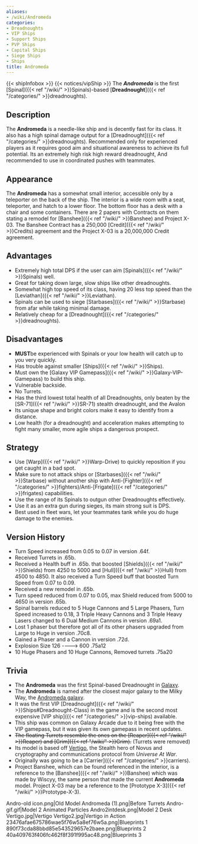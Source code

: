 ```yaml
---
aliases:
- /wiki/Andromeda
categories:
- Dreadnoughts
- VIP Ships
- Support Ships
- PVP Ships
- Capital Ships
- Siege Ships
- Ships
title: Andromeda
---
```


{{< shipInfobox >}} {{< notices/vipShip >}} The **_Andromeda_** is the first [Spinal]({{< ref "/wiki/" >}}Spinals)-based [**Dreadnought**]({{< ref "/categories/" >}}dreadnoughts). 

## Description

The **Andromeda** is a needle-like ship and is decently fast for its class. It also has a high spinal damage output for a [Dreadnought]({{< ref "/categories/" >}}dreadnoughts). Recommended only for experienced players as it requires good aim and situational awareness to achieve its full potential. Its an extremely high risk high reward dreadnought, And recommended to use in coordinated pushes with teammates.

## Appearance

The **Andromeda** has a somewhat small interior, accessible only by a teleporter on the back of the ship. The interior is a wide room with a seat, teleporter, and hatch to a lower floor. The bottom floor has a desk with a chair and some containers. There are 2 papers with Contracts on them stating a remodel for [Banshee]({{< ref "/wiki/" >}}Banshee) and Project X-03. The Banshee Contract has a 250,000 [Credit]({{< ref "/wiki/" >}}Credits) agreement and the Project X-03 is a 20,000,000 Credit agreement.

## Advantages

- Extremely high total DPS if the user can aim [Spinals]({{< ref "/wiki/" >}}Spinals) well.
- Great for taking down large, slow ships like other dreadnoughts.
- Somewhat high top speed of its class, having 20 less top speed than the [Leviathan]({{< ref "/wiki/" >}}Leviathan).
- Spinals can be used to siege [Starbases]({{< ref "/wiki/" >}}Starbase) from afar while taking minimal damage.
- Relatively cheap for a [Dreadnought]({{< ref "/categories/" >}}dreadnoughts).

## Disadvantages

- **MUST**be experienced with Spinals or your low health will catch up to you very quickly.
- Has trouble against smaller [Ships]({{< ref "/wiki/" >}}Ships).
- Must own the [Galaxy VIP Gamepass]({{< ref "/wiki/" >}}Galaxy-VIP-Gamepass) to build this ship.
- Vulnerable backside.
- No Turrets.
- Has the third lowest total health of all Dreadnoughts, only beaten by the [SR-71]({{< ref "/wiki/" >}}SR-71) stealth dreadnought, and the Avalon
- Its unique shape and bright colors make it easy to identify from a distance.
- Low health (for a dreadnought) and acceleration makes attempting to fight many smaller, more agile ships a dangerous prospect.

## Strategy

- Use [Warp]({{< ref "/wiki/" >}}Warp-Drive) to quickly reposition if you get caught in a bad spot.
- Make sure to not attack ships or [Starbases]({{< ref "/wiki/" >}}Starbase) without another ship with Anti-[Fighter]({{< ref "/categories/" >}}fighters)/Anti-[Frigate]({{< ref "/categories/" >}}frigates) capabilities.
- Use the range of its Spinals to outgun other Dreadnoughts effectively.
- Use it as an extra gun during sieges, its main strong suit is DPS.
- Best used in fleet wars, let your teammates tank while you do huge damage to the enemies.

## Version History 

- Turn Speed increased from 0.05 to 0.07 in version .64f.
- Received Turrets in .65b.
- Received a Health buff in .65b. that boosted [Shields]({{< ref "/wiki/" >}}Shields) from 4250 to 5000 and [Hull]({{< ref "/wiki/" >}}Hull) from 4500 to 4850. It also received a Turn Speed buff that boosted Turn Speed from 0.07 to 0.09.
- Received a new remodel in .65b.
- Turn speed reduced from 0.07 to 0.05, max Shield reduced from 5000 to 4650 in version .65b.
- Spinal barrels reduced to 5 Huge Cannons and 5 Large Phasers, Turn Speed increased to 0.18, 3 Triple Heavy Cannons and 3 Triple Heavy Lasers changed to 6 Dual Medium Cannons in version .69a1.
- Lost 1 phaser but therefore got all of its other phasers upgraded from Large to Huge in version .70c8.
- Gained a Phaser and a Cannon in version .72d.
- Explosion Size 126 ----> 600 .75a12
- 10 Huge Phasers and 10 Huge Cannons, Removed turrets .75a20

## Trivia

- The **Andromeda** was the first Spinal-based Dreadnought in [Galaxy](https://www.roblox.com/games/200330616/Galaxy).
- The **Andromeda** is named after the closest major galaxy to the Milky Way, the [Andromeda galaxy](https://en.wikipedia.org/wiki/Andromeda_Galaxy).
- It was the first VIP [Dreadnought]({{< ref "/wiki/" >}}Ships#Dreadnought-Class) in the game and is the second most expensive [VIP ship]({{< ref "/categories/" >}}vip-ships) available.
- This ship was common on Galaxy Arcade due to it being free with the VIP gamepass, but it was given its own gamepass in recent updates.
- <s>The floating Turrets resemble the ones on the [Reaper]({{< ref "/wiki/" >}}Reaper) and [Grim]({{< ref "/wiki/" >}}Grim).</s> (Turrets were removed)
- Its model is based off [Vertigo](https://universeatwar.fandom.com/wiki/Vertigo), the Stealth hero of Novus and cryptography and communications protocol from _Universe At War_.
- Originally was going to be a [Carrier]({{< ref "/categories/" >}}carriers).
- Project Banshee, which can be found referenced in the interior, is a reference to the [Banshee]({{< ref "/wiki/" >}}Banshee) which was made by Wiscyy, the same person that made the current **Andromeda** model. Project X-03 may be a reference to the [Prototype X-3]({{< ref "/wiki/" >}}Prototype-X-3).

Andro-old icon.png|Old Model Andromeda (1).png|Before Turrets Andro-gif.gif|Model 2 Animated Particles Andro2intdesk.png|Model 2 Desk Vertigo.jpg|Vertigo Vertigo2.jpg|Vertigo in Action 23476afae675786wae5f76w5a8ef76w5a.png|Blueprints 1 890f73cda88bbd85e543529657e2baee.png|Blueprints 2 40a409763f406fc462f8f391f995ac48.png|Blueprints 3